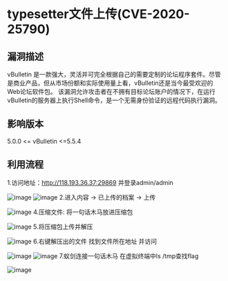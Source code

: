 # typesetter文件上传(CVE-2020-25790)
## 漏洞描述
vBulletin 是一款强大，灵活并可完全根据自己的需要定制的论坛程序套件。尽管是商业产品，但从市场份额和实际使用量上看，vBulletin还是当今最受欢迎的Web论坛软件包。 该漏洞允许攻击者在不拥有目标论坛账户的情况下，在运行vBulletin的服务器上执行Shell命令，是一个无需身份验证的远程代码执行漏洞。

## 影响版本
5.0.0 <= vBulletin <=5.5.4

## 利用流程
1.访问地址：http://118.193.36.37:29869     并登录admin/admin

![image]()
![image]()
2.进入内容 -> 已上传的档案 -> 上传

![image]()
4.压缩文件: 将一句话木马放进压缩包

![image]()
5.将压缩包上传并解压

![image]()
6.右键解压出的文件 找到文件所在地址 并访问

![image]()
![image]()
7.蚁剑连接一句话木马 在虚拟终端中ls /tmp查找flag

![image]()
